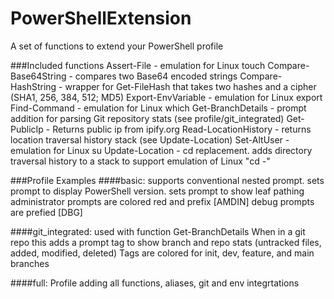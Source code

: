 # PowerShellExtension
A set of functions to extend your PowerShell profile

###Included functions
Assert-File - emulation for Linux touch
Compare-Base64String - compares two Base64 encoded strings
Compare-HashString - wrapper for Get-FileHash that takes two hashes and a cipher (SHA1, 256, 384, 512; MD5)
Export-EnvVariable - emulation for Linux export
Find-Command - emulation for Linux which
Get-BranchDetails - prompt addition for parsing Git repository stats (see profile/git_integrated)
Get-PublicIp - Returns public ip from ipify.org
Read-LocationHistory - returns location traversal history stack (see Update-Location)
Set-AltUser - emulation for Linux su
Update-Location - cd replacement. adds directory traversal history to a stack to support emulation of Linux "cd -"

###Profile Examples
####basic:
supports conventional nested prompt.
sets prompt to display PowerShell version.
sets prompt to show leaf pathing
administrator prompts are colored red and prefix [AMDIN]
debug prompts are prefied [DBG]

####git_integrated:
used with function Get-BranchDetails
When in a git repo this adds a prompt tag to show branch and repo stats (untracked files, added, modified, deleted)
Tags are colored for init, dev, feature, and main branches

####full:
Profile adding all functions, aliases, git and env integrtations